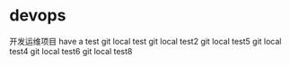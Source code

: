 # devops
开发运维项目
have a test
git local test
git local test2
git local test5
git local test4
git local test6
git local test8